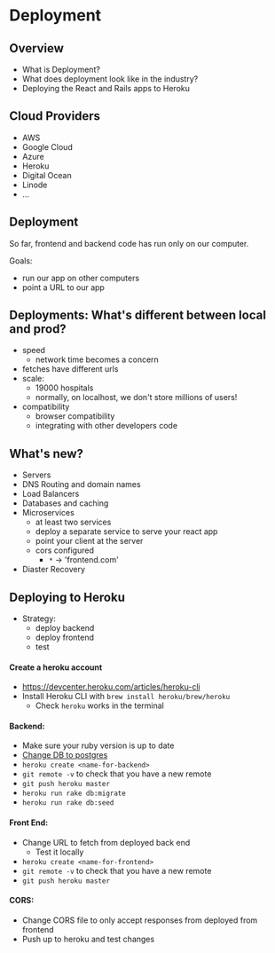 # Deployment

## Overview

- What is Deployment?
- What does deployment look like in the industry?
- Deploying the React and Rails apps to Heroku

## Cloud Providers
- AWS
- Google Cloud
- Azure
- Heroku
- Digital Ocean
- Linode
- ...

## Deployment

So far, frontend and backend code has run only on our computer.

Goals:
- run our app on other computers
- point a URL to our app

## Deployments: What's different between local and prod?
- speed
  - network time becomes a concern
- fetches have different urls
- scale:
  - 19000 hospitals
  - normally, on localhost, we don't store millions of users!
- compatibility
  - browser compatibility
  - integrating with other developers code

## What's new?
- Servers
- DNS Routing and domain names
- Load Balancers
- Databases and caching
- Microservices
  - at least two services
  - deploy a separate service to serve your react app
  - point your client at the server
  - cors configured
    - `*` -> 'frontend.com'
- Diaster Recovery

## Deploying to Heroku
- Strategy:
  - deploy backend
  - deploy frontend
  - test

#### Create a heroku account
  - https://devcenter.heroku.com/articles/heroku-cli
  - Install Heroku CLI with `brew install heroku/brew/heroku`
    - Check `heroku` works in the terminal

#### Backend:
  - Make sure your ruby version is up to date
  - [Change DB to postgres](https://www.daveferrara1.com/ruby-in-rails-switch-from-sqlite3-to-postgres/)
  - `heroku create <name-for-backend>`
  - `git remote -v` to check that you have a new remote
  - `git push heroku master`
  - `heroku run rake db:migrate`
  - `heroku run rake db:seed`

#### Front End:
  - Change URL to fetch from deployed back end
    - Test it locally
  - `heroku create <name-for-frontend>`
  - `git remote -v` to check that you have a new remote
  - `git push heroku master`

#### CORS:
  - Change CORS file to only accept responses from deployed from frontend
  - Push up to heroku and test changes
